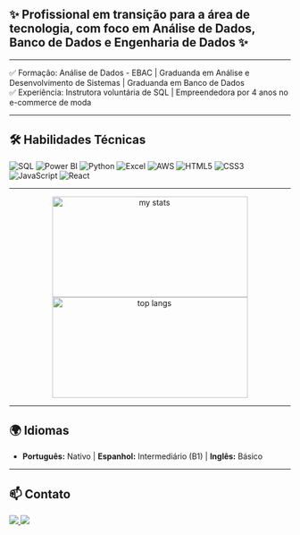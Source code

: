 ## ✨ Profissional em transição para a área de tecnologia, com foco em Análise de Dados, Banco de Dados e Engenharia de Dados ✨
---

✅ Formação: Análise de Dados - EBAC | Graduanda em Análise e Desenvolvimento de Sistemas | Graduanda em Banco de Dados  
✅ Experiência: Instrutora voluntária de SQL | Empreendedora por 4 anos no e-commerce de moda

---

## 🛠️ Habilidades Técnicas

![SQL](https://img.shields.io/badge/SQL-blue?style=flat&logo=sqlite)
![Power BI](https://img.shields.io/badge/PowerBI-F2C811?style=flat&logo=powerbi&logoColor=black)
![Python](https://img.shields.io/badge/Python-3776AB?style=flat&logo=python&logoColor=white)
![Excel](https://img.shields.io/badge/Excel-217346?style=flat&logo=microsoft-excel&logoColor=white)
![AWS](https://img.shields.io/badge/AWS-232F3E?style=flat&logo=amazon-aws&logoColor=white)
![HTML5](https://img.shields.io/badge/HTML5-E34F26?style=flat&logo=html5&logoColor=white)
![CSS3](https://img.shields.io/badge/CSS3-1572B6?style=flat&logo=css3&logoColor=white)
![JavaScript](https://img.shields.io/badge/JavaScript-F7DF1E?style=flat&logo=javascript&logoColor=black)
![React](https://img.shields.io/badge/React-20232A?style=flat&logo=react&logoColor=61DAFB)

---

<p align="center">
  <img alt="my stats" width="350" height="180" src="https://github-readme-stats.vercel.app/api?username=anerocha" style="display: inline-block;" />
  <img alt="top langs" width="350" height="180" src="https://github-readme-stats.vercel.app/api/top-langs/?username=anerocha&layout=compact&langs_count=10" style="display: inline-block;" />
</p>

---

## 🌍 Idiomas

- **Português:** Nativo  | **Espanhol:** Intermediário (B1)  | **Inglês:** Básico  
---

## 📫 Contato

<div> 
  <a href="mailto:anerocha1999@gmail.com">
    <img src="https://img.shields.io/badge/-Gmail-%23333?style=for-the-badge&logo=gmail&logoColor=white" target="_blank">
  </a>
  <a href="https://www.linkedin.com/in/ane-rocha" target="_blank">
    <img src="https://img.shields.io/badge/-LinkedIn-%230077B5?style=for-the-badge&logo=linkedin&logoColor=white" target="_blank">
  </a>
</div>
